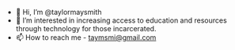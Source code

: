 - 👋 Hi, I’m @taylormaysmith
- 👀 I’m interested in increasing access to education and resources through technology for those incarcerated.
- 📫 How to reach me - taymsmi@gmail.com

<!---
taylormaysmith/taylormaysmith is a ✨ special ✨ repository because its `README.md` (this file) appears on your GitHub profile.
You can click the Preview link to take a look at your changes.
--->
